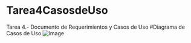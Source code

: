 # Tarea4CasosdeUso
Tarea 4.- Documento de Requerimientos y Casos de Uso
#Diagrama de Casos de Uso
![Image](https://github.com/user-attachments/assets/2ea509da-a66a-4b9d-b732-0596c06a969f)
